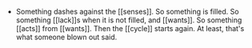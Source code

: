 - Something dashes against the [[senses]]. So something is filled. So something [[lack]]s when it is not filled, and [[wants]]. So something [[acts]] from [[wants]]. Then the [[cycle]] starts again. At least, that's what someone blown out said.